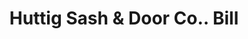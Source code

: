 ---
doi: 10.7916/D82F90PH
date_other: '1911'
date_other_textual: '1911'
form: printed ephemera
genre:
- Invoices
name:
- Huttig Sash & Door Co.
object_in_context_url: https://biggert.cul.columbia.edu/items/view/ave_biggert_01886
subject_hierarchical_geographic:
- St. Louis, Missouri, United States
subject_name:
- Huttig Sash & Door Co.
title: Huttig Sash & Door Co.. Bill
sort_title: Huttig Sash & Door Co.. Bill
call_number: ave_biggert_01886
coordinates:
- 38.62722222222222,-90.19777777777779
pid: ave_biggert_01886
identifiers: ave_biggert_01886
canvas_id: ldpd:397144
permalink: "/items/ave_biggert_01886/"
layout: iiif-image-page
---